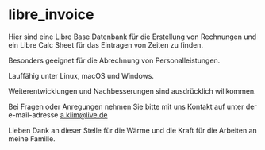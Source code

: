# libre_invoice

Hier sind eine Libre Base Datenbank für die Erstellung von Rechnungen und ein Libre Calc Sheet für das Eintragen von Zeiten zu finden.

Besonders geeignet für die Abrechnung von Personalleistungen.

Lauffähig unter Linux, macOS und Windows.

Weiterentwicklungen und Nachbesserungen sind ausdrücklich willkommen.

Bei Fragen oder Anregungen nehmen Sie bitte mit uns Kontakt auf unter der e-mail-adresse a.klim@live.de

Lieben Dank an dieser Stelle für die Wärme und die Kraft für die Arbeiten an meine Familie.
